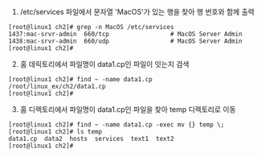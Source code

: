 1. /etc/services 파일에서 문자열 'MacOS'가 있는 행을 찾아 행 번호와 함께 출력
```shell
[root@linux1 ch2]# grep -n MacOS /etc/services
1437:mac-srvr-admin  660/tcp                 # MacOS Server Admin
1438:mac-srvr-admin  660/udp                 # MacOS Server Admin
[root@linux1 ch2]# 
```

2. 홈 데릭토리에서 파일명이 data1.cp인 파일이 잇는지 검색
```shell
[root@linux1 ch2]# find ~ -name data1.cp
/root/linux_ex/ch2/data1.cp
[root@linux1 ch2]#
```

3. 홈 디렉토리에서 파일명이 data1.cp인 파일을 찾아 temp 디렉토리로 이동
```shell
[root@linux1 ch2]# find ~ -name data1.cp -exec mv {} temp \;
[root@linux1 ch2]# ls temp
data1.cp  data2  hosts  services  text1  text2
[root@linux1 ch2]# 
```